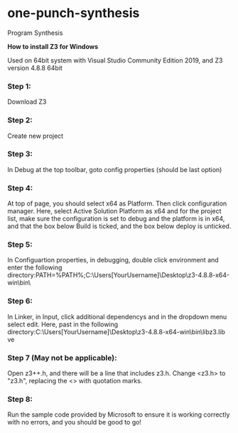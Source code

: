 # one-punch-synthesis
Program Synthesis



**How to install Z3 for Windows**

Used on 64bit system with Visual Studio Community Edition 2019, and Z3 version 4.8.8 64bit
### Step 1:
Download Z3

### Step 2:
Create new project

### Step 3:
In Debug at the top toolbar, goto config properties (should be last option)

### Step 4:
At top of page, you should select x64 as Platform. Then click configuration manager. Here, select Active Solution Platform as x64 and for the project list, make sure the configuration is set to debug and the platform is in x64, and that the box below Build is ticked, and the box below deploy is unticked.

### Step 5:
In Configuartion properties, in debugging, double click environment and enter the following directory:PATH=%PATH%;C:\Users\[YourUsername]\Desktop\z3-4.8.8-x64-win\bin\

### Step 6:
In Linker, in Input, click additional dependencys and in the dropdown menu select edit. Here, past in the following directory:C:\Users\[YourUsername]\Desktop\z3-4.8.8-x64-win\bin\libz3.lib
 ve
### Step 7 (May not be applicable):
Open z3++.h, and there will be a line that includes z3.h. Change <z3.h> to "z3.h", replacing the <> with quotation marks.

### Step 8:
Run the sample code provided by Microsoft to ensure it is working correctly with no errors, and you should be good to go!




